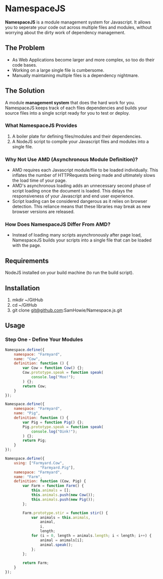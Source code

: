 # NamespaceJS

**NamespaceJS** is a module management system for Javascript. It allows you to seperate your code out across multiple files and modules, without worrying about the dirty work of dependency management.


## The Problem

* As Web Applications become larger and more complex, so too do their code bases.
* Working on a large single file is cumbersome. 
* Manually maintaining multiple files is a dependency nightmare.


## The Solution

A module **management system** that does the hard work for you. NamespaceJS keeps track of each files dependencies and builds your source files into a single script ready for you to test or deploy.


### What NamespaceJS Provides

1. A boiler plate for defining files/modules and their dependencies.
2. A NodeJS script to compile your Javascript files and modules into a single file.


### Why Not Use AMD (Asynchronous Module Definition)?

* AMD requires each Javascript module/file to be loaded individually. This inflates the number of HTTPRequests being made and ultimately slows the load time of your page.
* AMD's asynchronous loading adds an unnecessary second phase of script loading once the document is loaded. This delays the responsiveness of your Javascript and end user experience.
* Script loading can be considered dangerous as it relies on browser detection. This reliance means that these libraries may break as new browser versions are released.


### How Does NamespaceJS Differ From AMD?
* Instead of loading many scripts asynchronously after page load, NamespaceJS builds your scripts into a single file that can be loaded with the page.

## Requirements

NodeJS installed on your build machine (to run the build script).

## Installation

1. mkdir ~/GitHub
2. cd ~/GitHub
3. git clone git@github.com:SamHowie/Namespace.js.git

## Usage

### Step One - Define Your Modules
```javascript
Namespace.define({
	namespace: "Farmyard",
	name: "Cow",
	definition: function () {
		var Cow = function Cow() {};
		Cow.prototype.speak = function speak(
			console.log("Moo!");
		) {};
		return Cow;
	}
});

Namespace.define({
	namespace: "Farmyard",
	name: "Pig",
	definition: function () {
		var Pig = function Pig() {};
		Pig.prototype.speak = function speak(
			console.log("Oink!");
		) {};
		return Pig;
	}
});

Namespace.define({
	using: ["Farmyard.Cow",
				"Farmyard.Pig"],
	namespace: "Farmyard",
	name: "Farm",
	definition: function (Cow, Pig) {
		var Farm = function Farm() {
			this.animals = [];
			this.animals.push(new Cow());
			this.animals.push(new Pig());
		};

		Farm.prototype.stir = function stir() {
			var animals = this.animals,
				animal,
				i,
				length;
			for (i = 0, length = animals.length; i < length; i++) {
				animal = animals[i];
				animal.speak();
			};
		};
		
		return Farm;
	}
});
```

